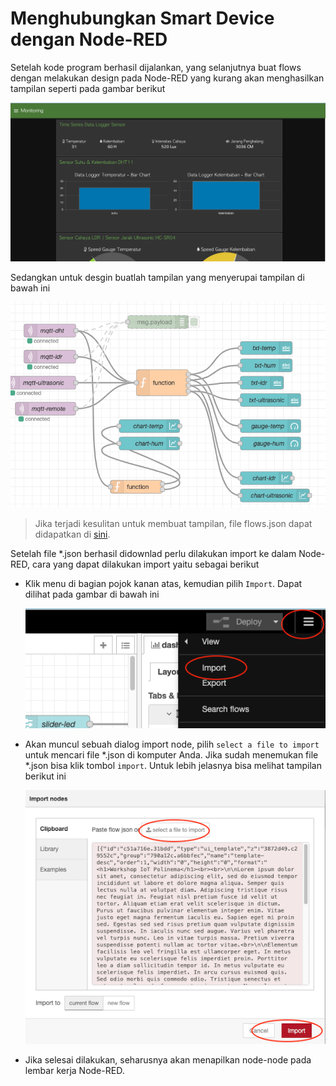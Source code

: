 # Menghubungkan Smart Device dengan Node-RED

Setelah kode program berhasil dijalankan, yang selanjutnya buat flows dengan melakukan design pada Node-RED yang kurang
akan menghasilkan tampilan seperti pada gambar berikut

![](../images/monitoring.png)

Sedangkan untuk desgin buatlah tampilan yang menyerupai tampilan di bawah ini

![](../images/flows.png)

> Jika terjadi kesulitan untuk membuat tampilan, file flows.json dapat didapatkan di [sini](../images/flows.json).
> 
Setelah file *.json berhasil didownlad perlu dilakukan import ke dalam Node-RED, cara yang dapat dilakukan import yaitu
sebagai berikut
+ Klik menu di bagian pojok kanan atas, kemudian pilih `Import`. Dapat dilihat pada gambar di bawah ini

  ![Proses import](../images/01.png)

+ Akan muncul sebuah dialog import node, pilih `select a file to import` untuk mencari file *.json di komputer Anda. 
  Jika sudah menemukan file *.json bisa klik tombol `import`. Untuk lebih jelasnya bisa melihat tampilan berikut ini
  
  ![Browser file](../images/02.png)

+ Jika selesai dilakukan, seharusnya akan menapilkan node-node pada lembar kerja Node-RED. 
